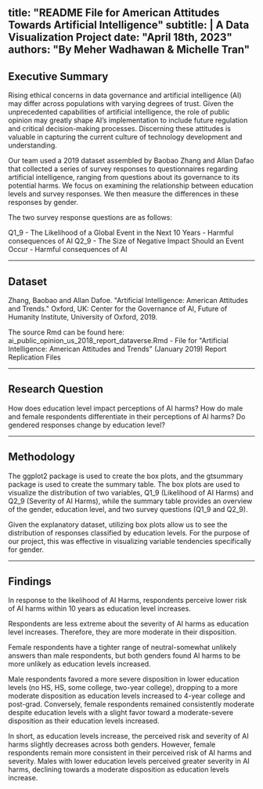 ### 
title: "README File for American Attitudes Towards Artificial Intelligence"
subtitle: |
A Data Visualization Project
date: "April 18th, 2023"
authors: "By Meher Wadhawan & Michelle Tran"
---

## Executive Summary

Rising ethical concerns in data governance and artificial intelligence (AI) may differ across populations with varying degrees of trust. Given the unprecedented capabilities of artificial intelligence, the role of public opinion may greatly shape AI’s implementation to include future regulation and critical decision-making processes. Discerning these attitudes is valuable in capturing the current culture of technology development and understanding. 

Our team used a 2019 dataset assembled by Baobao Zhang and Allan Dafao that collected a series of survey responses to questionnaires regarding artificial intelligence, ranging from questions about its governance to its potential harms. We focus on examining the relationship between education levels and survey responses. We then measure the differences in these responses by gender. 

The two survey response questions are as follows:

Q1_9 - The Likelihood of a Global Event in the Next 10 Years - Harmful consequences of AI 
Q2_9 - The Size of Negative Impact Should an Event Occur - Harmful consequences of AI 

---

## Dataset

Zhang, Baobao and Allan Dafoe. "Artificial Intelligence: American Attitudes and Trends." Oxford, UK: Center for the Governance of AI, Future of Humanity Institute, University of Oxford, 2019.

The source Rmd can be found here:
ai_public_opinion_us_2018_report_dataverse.Rmd - File for "Artificial Intelligence: American Attitudes and Trends" (January 2019) Report Replication Files

---

## Research Question

How does education level impact perceptions of AI harms?
How do male and female respondents differentiate in their perceptions of AI harms?
Do gendered responses change by education level?

---

## Methodology

The ggplot2 package is used to create the box plots, and the gtsummary package is used to create the summary table. The box plots are used to visualize the distribution of two variables, Q1_9 (Likelihood of AI Harms) and Q2_9 (Severity of AI Harms), while the summary table provides an overview of the gender, education level, and two survey questions (Q1_9 and Q2_9).

Given the explanatory dataset, utilizing box plots allow us to see the distribution of responses classified by education levels. For the purpose of our project, this was effective in visualizing variable tendencies specifically for gender. 

--- 

## Findings

In response to the likelihood of AI Harms, respondents perceive lower risk of AI harms within 10 years as education level increases.

Respondents are less extreme about the severity of AI harms as education level increases. Therefore, they are more moderate in their disposition. 

Female respondents have a tighter range of neutral-somewhat unlikely answers than male respondents, but both genders found AI harms to be more unlikely as education levels increased.

Male respondents favored a more severe disposition in lower education levels (no HS, HS, some college, two-year college), dropping to a more moderate disposition as education levels increased to 4-year college and post-grad. Conversely, female respondents remained consistently moderate despite education levels with a slight favor toward a moderate-severe disposition as their education levels increased.

In short, as education levels increase, the perceived risk and severity of AI harms slightly decreases across both genders. However, female respondents remain more consistent in their perceived risk of AI harms and severity. Males with lower education levels perceived greater severity in AI harms, declining towards a moderate disposition as education levels increase.
